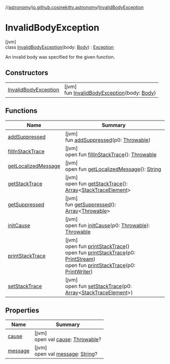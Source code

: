 //[astronomy](../../../index.md)/[io.github.cosinekitty.astronomy](../index.md)/[InvalidBodyException](index.md)

# InvalidBodyException

[jvm]\
class [InvalidBodyException](index.md)(body: [Body](../-body/index.md)) : [Exception](https://docs.oracle.com/javase/8/docs/api/java/lang/Exception.html)

An invalid body was specified for the given function.

## Constructors

| | |
|---|---|
| [InvalidBodyException](-invalid-body-exception.md) | [jvm]<br>fun [InvalidBodyException](-invalid-body-exception.md)(body: [Body](../-body/index.md)) |

## Functions

| Name | Summary |
|---|---|
| [addSuppressed](../-internal-error/index.md#282858770%2FFunctions%2F-1216412040) | [jvm]<br>fun [addSuppressed](../-internal-error/index.md#282858770%2FFunctions%2F-1216412040)(p0: [Throwable](https://kotlinlang.org/api/latest/jvm/stdlib/kotlin/-throwable/index.html)) |
| [fillInStackTrace](../-internal-error/index.md#-1102069925%2FFunctions%2F-1216412040) | [jvm]<br>open fun [fillInStackTrace](../-internal-error/index.md#-1102069925%2FFunctions%2F-1216412040)(): [Throwable](https://kotlinlang.org/api/latest/jvm/stdlib/kotlin/-throwable/index.html) |
| [getLocalizedMessage](../-internal-error/index.md#1043865560%2FFunctions%2F-1216412040) | [jvm]<br>open fun [getLocalizedMessage](../-internal-error/index.md#1043865560%2FFunctions%2F-1216412040)(): [String](https://kotlinlang.org/api/latest/jvm/stdlib/kotlin/-string/index.html) |
| [getStackTrace](../-internal-error/index.md#2050903719%2FFunctions%2F-1216412040) | [jvm]<br>open fun [getStackTrace](../-internal-error/index.md#2050903719%2FFunctions%2F-1216412040)(): [Array](https://kotlinlang.org/api/latest/jvm/stdlib/kotlin/-array/index.html)&lt;[StackTraceElement](https://docs.oracle.com/javase/8/docs/api/java/lang/StackTraceElement.html)&gt; |
| [getSuppressed](../-internal-error/index.md#672492560%2FFunctions%2F-1216412040) | [jvm]<br>fun [getSuppressed](../-internal-error/index.md#672492560%2FFunctions%2F-1216412040)(): [Array](https://kotlinlang.org/api/latest/jvm/stdlib/kotlin/-array/index.html)&lt;[Throwable](https://kotlinlang.org/api/latest/jvm/stdlib/kotlin/-throwable/index.html)&gt; |
| [initCause](../-internal-error/index.md#-418225042%2FFunctions%2F-1216412040) | [jvm]<br>open fun [initCause](../-internal-error/index.md#-418225042%2FFunctions%2F-1216412040)(p0: [Throwable](https://kotlinlang.org/api/latest/jvm/stdlib/kotlin/-throwable/index.html)): [Throwable](https://kotlinlang.org/api/latest/jvm/stdlib/kotlin/-throwable/index.html) |
| [printStackTrace](../-internal-error/index.md#-1769529168%2FFunctions%2F-1216412040) | [jvm]<br>open fun [printStackTrace](../-internal-error/index.md#-1769529168%2FFunctions%2F-1216412040)()<br>open fun [printStackTrace](../-internal-error/index.md#1841853697%2FFunctions%2F-1216412040)(p0: [PrintStream](https://docs.oracle.com/javase/8/docs/api/java/io/PrintStream.html))<br>open fun [printStackTrace](../-internal-error/index.md#1175535278%2FFunctions%2F-1216412040)(p0: [PrintWriter](https://docs.oracle.com/javase/8/docs/api/java/io/PrintWriter.html)) |
| [setStackTrace](../-internal-error/index.md#2135801318%2FFunctions%2F-1216412040) | [jvm]<br>open fun [setStackTrace](../-internal-error/index.md#2135801318%2FFunctions%2F-1216412040)(p0: [Array](https://kotlinlang.org/api/latest/jvm/stdlib/kotlin/-array/index.html)&lt;[StackTraceElement](https://docs.oracle.com/javase/8/docs/api/java/lang/StackTraceElement.html)&gt;) |

## Properties

| Name | Summary |
|---|---|
| [cause](../-internal-error/index.md#-654012527%2FProperties%2F-1216412040) | [jvm]<br>open val [cause](../-internal-error/index.md#-654012527%2FProperties%2F-1216412040): [Throwable](https://kotlinlang.org/api/latest/jvm/stdlib/kotlin/-throwable/index.html)? |
| [message](../-internal-error/index.md#1824300659%2FProperties%2F-1216412040) | [jvm]<br>open val [message](../-internal-error/index.md#1824300659%2FProperties%2F-1216412040): [String](https://kotlinlang.org/api/latest/jvm/stdlib/kotlin/-string/index.html)? |
